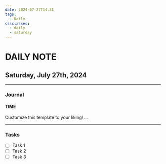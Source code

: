 ```yaml
---
date: 2024-07-27T14:31
tags:
  - Daily
cssclasses:
  - daily
  - saturday
---
```



# DAILY NOTE
## Saturday, July 27th, 2024
***
### Journal
#### TIME
Customize this template to your liking!
...
***
### Tasks
- [ ] Task 1
- [ ] Task 2
- [ ] Task 3